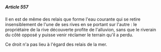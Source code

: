 ##### Article 557

Il en est de même des relais que forme l'eau courante qui se retire insensiblement de l'une de ses rives en se portant sur l'autre : le propriétaire de la rive découverte profite de l'alluvion, sans que le riverain du côté opposé y puisse venir réclamer le terrain qu'il a perdu.

Ce droit n'a pas lieu à l'égard des relais de la mer.

